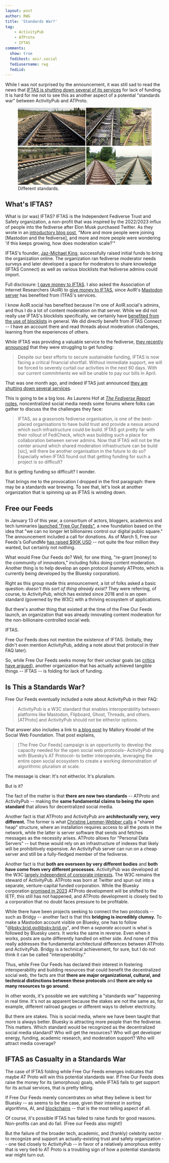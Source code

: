 ```yaml
---
layout: post
author: RWG
title: 'Standards War?'
tag:
    - ActivityPub
    - ATProto
    - IFTAS
comments: 
  show: true
  fedihost: aoir.social
  fediusername: rwg
  fediid:
---
```

While I was not surprised by the announcement, it was still sad to read the news that [IFTAS is shutting down several of its services](https://about.iftas.org/2025/03/03/iftas-service-shutdowns/) for lack of funding. It is hard for me not to see this as another aspect of a potential "standards war" between ActivityPub and ATProto.

<figure>
  <img src="/assets/images/railroads.jpg" alt="a collection of railroads, each clearly with different gauges">
  <figcaption>Different standards.</figcaption>
</figure>

## What's IFTAS?

What is (or was) IFTAS? IFTAS is the Independent Fediverse Trust and Safety organization, a non-profit that was inspired by the 2022/2023 influx of people into the fediverse after Elon Musk purchased Twitter. As they wrote in an [introductory blog post](https://web.archive.org/web/20230816114557/https://about.iftas.org/2023/08/09/iftas-federated-trust-and-safety/), "More and more people were joining [Mastodon and the fediverse], and more and more people were wondering 'if this keeps growing, how does moderation scale?'" 

IFTAS's founder, [Jaz-Michael King](https://jaz.co.uk/), successfully raised initial funds to bring the organization online. The organization ran fediverse moderator needs surveys and later developed a space for moderators to share knowledge (IFTAS Connect) as well as various blocklists that fediverse admins could import.

Full disclosure: [I gave money to IFTAS](https://about.iftas.org/first-50/). I also asked the Association of Internet Researchers (AoIR) to [give money to IFTAS](https://about.iftas.org/our-supporters/), since AoIR's [Mastodon server](https://aoir.social) has benefited from ITFAS's services. 

I know AoIR.social has benefited because I'm one of AoIR.social's admins, and thus I do a lot of content moderation on that server. While we did not really use IFTAS's blocklists specifically, we certainly have [benefited from the use of blocklists](/2023/09/20/blocklists.html) in general. We did directly benefit from IFTAS Connect -- I have an account there and read threads about moderation challenges, learning from the experiences of others.

While IFTAS was providing a valuable service to the fediverse, [they recently announced](https://about.iftas.org/2025/02/06/funding-challenges-and-the-future-of-our-work/) that they were struggling to get funding:
> Despite our best efforts to secure sustainable funding, IFTAS is now facing a critical financial shortfall. Without immediate support, we will be forced to severely curtail our activities in the next 60 days. With our current commitments we will be unable to pay our bills in April.

That was one month ago, and indeed IFTAS just announced [they are shutting down several services](https://about.iftas.org/2025/03/03/iftas-service-shutdowns/).

This is going to be a big loss. As Laurens Hof at [_The Fediverse Report_ notes](https://fediversereport.com/fediverse-report-106/), noncentralized social media needs some forums where folks can gather to discuss the the challenges they face:
>  IFTAS, as a grassroots fediverse organisation, is one of the best-placed organisations to have build trust and provide a nexus around which such infrastructure could be build. IFTAS got pretty far with their rollout of FediCheck, which was building such a place for collaboration between server admins. Now that IFTAS will not be the center around which shared moderation infrastructure can be build [sic], will there be another organisation in the future to do so? Especially when IFTAS found out that getting funding for such a project is so difficult?

But is getting funding so difficult? I wonder.

That brings me to the provocation I dropped in the first paragraph: there may be a standards war brewing. To see that, let's look at another organization that is spinning up as IFTAS is winding down.

## Free our Feeds
In January 13 of this year, a consortium of actors, bloggers, academics and tech luminaries [launched "Free Our Feeds"](https://web.archive.org/web/20250113141611/http://freeourfeeds.com/), a new foundation based on the idea that "we can no longer let billionaires control our digital public square." The announcement included a call for donations. As of March 5, Free our Feeds's GoFundMe [has raised $90K USD](https://www.gofundme.com/f/help-us-free-social-media-from-billionaires) -- not quite the four million they wanted, but certainly not nothing.

What would Free Our Feeds do? Well, for one thing, "re-grant [money] to the community of innovators," including folks doing content moderation. Another thing is to help develop an open protocol (namely ATProto, which is currently being developed by the Bluesky corporation). 

Right as this group made this announcement, a lot of folks asked a basic question: _doesn't this sort of thing already exist?_ They were referring, of course, to ActivityPub, which has existed since 2018 and is an open standard (governed by the W3C) with a thriving ecosystem of applications.

But there's another thing that existed at the time of the Free Our Feeds launch, an organization that was already innovating content moderation for the non-billionaire-controlled social web.

IFTAS.

Free Our Feeds does not mention the existence of IFTAS. (Initially, they didn't even mention ActivityPub, adding a note about that protocol in their FAQ later).

So, while Free Our Feeds seeks money for their  unclear goals (as [critics](https://tante.cc/2025/01/13/but-does-it-free-our-feeds/) [have argued](https://rubenerd.com/free-our-feeds/)), another organization that has actually achieved tangible things -- IFTAS -- is folding for lack of funding.

## Is This a Standards War?
Free Our Feeds eventually included a note about ActivityPub in their FAQ:
> ActivityPub is a W3C standard that enables interoperability between platforms like Mastodon, Flipboard, Ghost, Threads, and others. [ATProto] and ActivityPub should not be either/or options.

That answer also includes a link to [a blog post](https://socialwebfoundation.org/2025/01/13/free-our-feeds-and-algorithmic-pluralism/) by Mallory Knodel of the Social Web Foundation. That post explains, 
> [The Free Our Feeds] campaign is an opportunity to develop the capacity needed for the open social web protocols– ActivityPub along with Bluesky’s AT Protocol– to better interoperate, leveraging the entire open social ecosystem to create a working demonstration of algorithmic pluralism at scale.

The message is clear: It's not either/or. It's pluralism.

But is it?

The fact of the matter is that **there are now two standards** -- ATProto and ActivityPub -- making the **same fundamental claims to being _the_ open standard** that allows for decentralized social media. 

Another fact is that ATProto and ActivityPub are **architecturally very, very different.** The former is what [Christine Lemmer-Webber calls](https://dustycloud.org/blog/how-decentralized-is-bluesky/) a "shared heap" structure, where an installation requires access to all the posts in the network, while the latter is server software that sends and fetches messages as the necessity arises. ATProto allows for "Personal Data Servers" -- but these would rely on an infrastructure of indexes that likely will be prohibitively expensive. An ActivityPub server can run on a cheap server and still be a fully-fledged member of the fediverse.

Another fact is that **both are overseen by very different bodies** and **both have come from very different processes.** ActivityPub was developed at the W3C [largely independent of corporate interests](/2023/10/15/APnonStandard.html). The W3C remains the steward of ActivityPub. ATProto was born at Twitter and spun out into a separate, venture-capital funded corporation. While the Bluesky corporation [promised in 2023](https://docs.bsky.app/blog/protocol-roadmap) ATProto development will be shifted to the IETF, this still has not happened, and ATProto development is closely tied to a corporation that no doubt faces pressure to be profitable.

While there have been projects seeking to connect the two protocols -- such as Bridgy -- another fact is that this **bridging is incredibly clumsy.** To make a Mastodon account visible on Bluesky, one has to follow "@bsky.brid.gy@bsky.brid.gy", and then a _separate_ account is what is followed by Bluesky users. It works the same in reverse. Even when it works, posts are quite differently handled on either side. And none of this really addresses the fundamental architectural differences between ATProto and ActivityPub. Bridgy is a technical achievement, for sure, but I do not think it can be called "interoperability."

Thus, while Free Our Feeds has declared their interest in fostering interoperability and building resources that could benefit the decentralized social web, the facts are that **there are major organizational, cultural, and technical distinctions between these protocols** and **there are only so many resources to go around.**

In other words, it's possible we are watching a "standards war" happening in real time. It's not as apparent because the stakes are not the same as, for example, different railroad gauges or different ways to deliver electricity. 

But there are stakes. This is social media, where we have been taught that more is always better. Bluesky is attracting more people than the fediverse. This matters. Which standard would be recognized as the decentralized social media standard? Who will get the resources? Who will get developer energy, funding, academic research, and moderation support? Who will attract media coverage?

## IFTAS as Casualty in a Standards War
The case of IFTAS folding while Free Our Feeds emerges indicates that maybe AT Proto will win this potential standards war. If Free Our Feeds does raise the money for its (amorphous) goals, while IFTAS fails to get support for its actual services, that is pretty telling. 

If Free Our Feeds merely concentrates on what they believe is best for Bluesky -- as seems to be the case, given their interest in sorting algorithms, AI, and [blockchains](https://www.prnewswire.com/news-releases/who-owns-the-future-of-social-media-a-giant-leap-to-decentralize-core-components-of-blueskys-at-protocol-ecosystem-302387397.html) -- that is the most telling aspect of all.

Of course, it's possible IFTAS has failed to raise funds for good reasons. Non-profits can and do fail. (Free our Feeds also might!) 

But the failure of the broader tech, academic, and (frankly) celebrity sector to recognize and support an actually-existing trust and safety organization -- one tied closely to ActivityPub -- in favor of a relatively amorphous entity that is very tied to AT Proto is a troubling sign of how a potential standards war might turn out.
